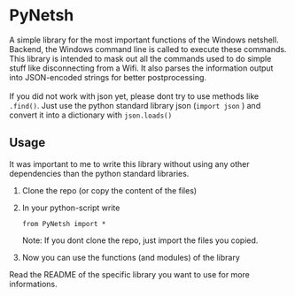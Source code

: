# PyNetsh
A simple library for the most important functions of the Windows netshell. Backend, the Windows command line is called to execute these commands. This library is intended to mask out all the commands used to do simple stuff like disconnecting from a Wifi. It also parses the information output into JSON-encoded strings for better postprocessing.\
\
If you did not work with json yet, please dont try to use methods like ```.find()```. Just use the python standard library json (```import json``` ) and convert it into a dictionary with ```json.loads()```

## Usage
It was important to me to write this library without using any other dependencies than the python standard libraries. 
1. Clone the repo (or copy the content of the files)
2. In your python-script write
   ```
   from PyNetsh import *
   ```
   Note: If you dont clone the repo, just import the files you copied.

3. Now you can use the functions (and modules) of the library

Read the README of the specific library you want to use for more informations.
